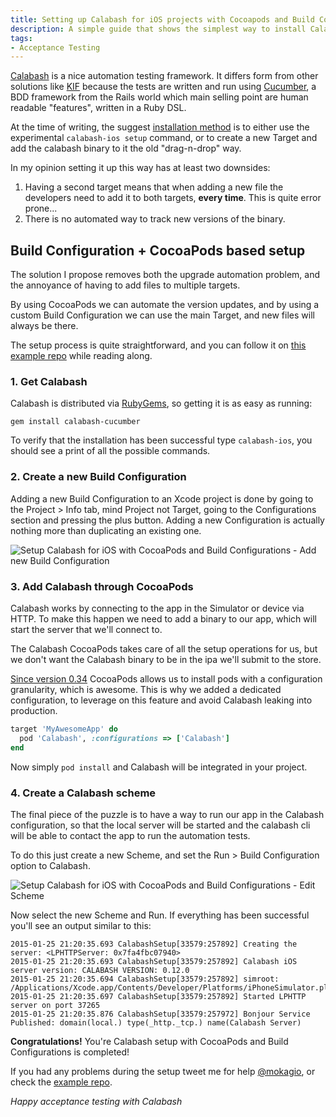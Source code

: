 ```yaml
---
title: Setting up Calabash for iOS projects with Cocoapods and Build Configurations
description: A simple guide that shows the simplest way to install Calabash on an iOS project, by using Build Configurations and CocoaPods.
tags:
- Acceptance Testing
---
```


[Calabash](http://calaba.sh/) is a nice automation testing framework. It differs form from other solutions like [KIF](https://github.com/kif-framework/KIF) because the tests are written and run using [Cucumber](http://cukes.info/), a BDD framework from the Rails world which main selling point are human readable "features", written in a Ruby DSL.

At the time of writing, the suggest [installation method](https://github.com/calabash/calabash-ios#installation) is to either use the experimental `calabash-ios setup` command, or to create a new Target and add the calabash binary to it the old "drag-n-drop" way. 

In my opinion setting it up this way has at least two downsides:

1. Having a second target means that when adding a new file the developers need to add it to both targets, **every time**. This is quite error prone...
2. There is no automated way to track new versions of the binary.

## Build Configuration + CocoaPods based setup

The solution I propose removes both the upgrade automation problem, and the annoyance of having to add files to multiple targets.

By using CocoaPods we can automate the version updates, and by using a custom Build Configuration we can use the main Target, and new files will always be there.

The setup process is quite straightforward, and you can follow it on [this example repo](https://github.com/mokagio/setup-calabash-ios) while reading along.

### 1. Get Calabash

Calabash is distributed via [RubyGems](https://rubygems.org/), so getting it is as easy as running:

```
gem install calabash-cucumber
```

To verify that the installation has been successful type `calabash-ios`, you should see a print of all the possible commands.

### 2. Create a new Build Configuration

Adding a new Build Configuration to an Xcode project is done by going to the Project > Info tab, mind Project not Target, going to the Configurations section and pressing the plus button. Adding a new Configuration is actually nothing more than duplicating an existing one. 


<img src="https://s3.amazonaws.com/mokacoding/2015-01-25-setup-calabash-ios-add-build-configuration.jpg" alt="Setup Calabash for iOS with CocoaPods and Build Configurations - Add new Build Configuration"/>

### 3. Add Calabash through CocoaPods

Calabash works by connecting to the app in the Simulator or device via HTTP. To make this happen we need to add a binary to our app, which will start the server that we'll connect to.

The Calabash CocoaPods takes care of all the setup operations for us, but we don't want the Calabash binary to be in the ipa we'll submit to the store.

[Since version 0.34](http://blog.cocoapods.org/CocoaPods-0.34/) CocoaPods allows us to install pods with a configuration granularity, which is awesome. This is why we added a dedicated configuration, to leverage on this feature and avoid Calabash leaking into production.

```ruby
target 'MyAwesomeApp' do
  pod 'Calabash', :configurations => ['Calabash']
end
```

Now simply `pod install` and Calabash will be integrated in your project.

### 4. Create a Calabash scheme

The final piece of the puzzle is to have a way to run our app in the Calabash configuration, so that the local server will be started and the calabash cli will be able to contact the app to run the automation tests.

To do this just create a new Scheme, and set the Run > Build Configuration option to Calabash.

<img src="https://s3.amazonaws.com/mokacoding/2015-01-25-setup-calabash-ios-edit-scheme.jpg" alt="Setup Calabash for iOS with CocoaPods and Build Configurations - Edit Scheme"/>

Now select the new Scheme and Run. If everything has been successful you'll see an output similar to this:

```
2015-01-25 21:20:35.693 CalabashSetup[33579:257892] Creating the server: <LPHTTPServer: 0x7fa4fbc07940>
2015-01-25 21:20:35.693 CalabashSetup[33579:257892] Calabash iOS server version: CALABASH VERSION: 0.12.0
2015-01-25 21:20:35.694 CalabashSetup[33579:257892] simroot: /Applications/Xcode.app/Contents/Developer/Platforms/iPhoneSimulator.platform/Developer/SDKs/iPhoneSimulator.sdk
2015-01-25 21:20:35.697 CalabashSetup[33579:257892] Started LPHTTP server on port 37265
2015-01-25 21:20:35.876 CalabashSetup[33579:257972] Bonjour Service Published: domain(local.) type(_http._tcp.) name(Calabash Server)
```
**Congratulations!** You're Calabash setup with CocoaPods and Build Configurations is completed!

If you had any problems during the setup tweet me for help [@mokagio](https://twitter.com/mokagio), or check the [example repo](https://github.com/mokagio/setup-calabash-ios).

_Happy acceptance testing with Calabash_
